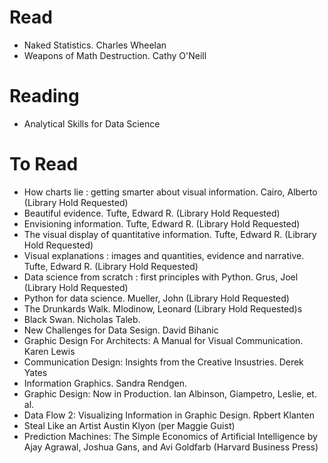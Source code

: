 # Read

- Naked Statistics. Charles Wheelan
- Weapons of Math Destruction. Cathy O'Neill

# Reading

- Analytical Skills for Data Science
# To Read

- How charts lie : getting smarter about visual information. Cairo, Alberto (Library Hold Requested)
- Beautiful evidence. Tufte, Edward R. (Library Hold Requested)
- Envisioning information. Tufte, Edward R. (Library Hold Requested)
- The visual display of quantitative information. Tufte, Edward R. (Library Hold Requested)
- Visual explanations : images and quantities, evidence and narrative. Tufte, Edward R. (Library Hold Requested)
- Data science from scratch : first principles with Python. Grus, Joel (Library Hold Requested)
- Python for data science. Mueller, John (Library Hold Requested)
- The Drunkards Walk. Mlodinow, Leonard (Library Hold Requested)s
- Black Swan. Nicholas Taleb.
- New Challenges for Data Sesign. David Bihanic
- Graphic Design For Architects: A Manual for Visual Communication. Karen Lewis
- Communication Design: Insights from the Creative Insustries. Derek Yates
- Information Graphics. Sandra Rendgen.
- Graphic Design: Now in Production. Ian Albinson, Giampetro, Leslie, et. al.
- Data Flow 2: Visualizing Information in Graphic Design. Rpbert Klanten
- Steal Like an Artist Austin Klyon (per Maggie Guist)
- Prediction Machines: The Simple Economics of Artificial Intelligence by Ajay Agrawal, Joshua Gans, and Avi Goldfarb (Harvard Business Press)